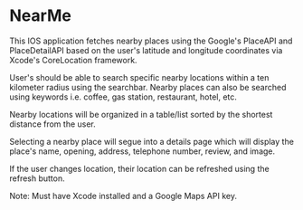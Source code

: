 # NearMe

This IOS application fetches nearby places using the Google's PlaceAPI and PlaceDetailAPI based on the user's latitude and longitude coordinates via Xcode's CoreLocation framework. 

User's should be able to search specific nearby locations within a ten kilometer radius using the searchbar. Nearby places can also be searched using keywords i.e. coffee, gas station, restaurant, hotel, etc. 

Nearby locations will be organized in a table/list sorted by the shortest distance from the user. 

Selecting a nearby place will segue into a details page which will display the place's name, opening, address, telephone number, review, and image.

If the user changes location, their location can be refreshed using the refresh button.

Note: Must have Xcode installed and a Google Maps API key.
